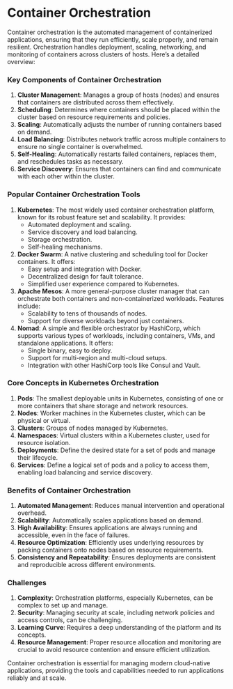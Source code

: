 <h1>Container Orchestration</h1>
Container orchestration is the automated management of containerized applications, ensuring that they run efficiently, scale properly, and remain resilient. Orchestration handles deployment, scaling, networking, and monitoring of containers across clusters of hosts. Here’s a detailed overview:

### Key Components of Container Orchestration
1. **Cluster Management**: Manages a group of hosts (nodes) and ensures that containers are distributed across them effectively.
2. **Scheduling**: Determines where containers should be placed within the cluster based on resource requirements and policies.
3. **Scaling**: Automatically adjusts the number of running containers based on demand.
4. **Load Balancing**: Distributes network traffic across multiple containers to ensure no single container is overwhelmed.
5. **Self-Healing**: Automatically restarts failed containers, replaces them, and reschedules tasks as necessary.
6. **Service Discovery**: Ensures that containers can find and communicate with each other within the cluster.

### Popular Container Orchestration Tools
1. **Kubernetes**: The most widely used container orchestration platform, known for its robust feature set and scalability. It provides:
   - Automated deployment and scaling.
   - Service discovery and load balancing.
   - Storage orchestration.
   - Self-healing mechanisms.
2. **Docker Swarm**: A native clustering and scheduling tool for Docker containers. It offers:
   - Easy setup and integration with Docker.
   - Decentralized design for fault tolerance.
   - Simplified user experience compared to Kubernetes.
3. **Apache Mesos**: A more general-purpose cluster manager that can orchestrate both containers and non-containerized workloads. Features include:
   - Scalability to tens of thousands of nodes.
   - Support for diverse workloads beyond just containers.
4. **Nomad**: A simple and flexible orchestrator by HashiCorp, which supports various types of workloads, including containers, VMs, and standalone applications. It offers:
   - Single binary, easy to deploy.
   - Support for multi-region and multi-cloud setups.
   - Integration with other HashiCorp tools like Consul and Vault.

### Core Concepts in Kubernetes Orchestration
1. **Pods**: The smallest deployable units in Kubernetes, consisting of one or more containers that share storage and network resources.
2. **Nodes**: Worker machines in the Kubernetes cluster, which can be physical or virtual.
3. **Clusters**: Groups of nodes managed by Kubernetes.
4. **Namespaces**: Virtual clusters within a Kubernetes cluster, used for resource isolation.
5. **Deployments**: Define the desired state for a set of pods and manage their lifecycle.
6. **Services**: Define a logical set of pods and a policy to access them, enabling load balancing and service discovery.

### Benefits of Container Orchestration
1. **Automated Management**: Reduces manual intervention and operational overhead.
2. **Scalability**: Automatically scales applications based on demand.
3. **High Availability**: Ensures applications are always running and accessible, even in the face of failures.
4. **Resource Optimization**: Efficiently uses underlying resources by packing containers onto nodes based on resource requirements.
5. **Consistency and Repeatability**: Ensures deployments are consistent and reproducible across different environments.

### Challenges
1. **Complexity**: Orchestration platforms, especially Kubernetes, can be complex to set up and manage.
2. **Security**: Managing security at scale, including network policies and access controls, can be challenging.
3. **Learning Curve**: Requires a deep understanding of the platform and its concepts.
4. **Resource Management**: Proper resource allocation and monitoring are crucial to avoid resource contention and ensure efficient utilization.

Container orchestration is essential for managing modern cloud-native applications, providing the tools and capabilities needed to run applications reliably and at scale.
